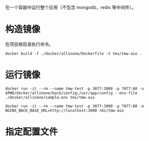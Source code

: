 在一个容器中运行整个应用（不包含 mongodb，redis 等中间件）。

# 构造镜像

在项目根目录执行命令。

```shell
docker build -f ./docker/allinone/Dockerfile -t tms/tmw-aio .
```

# 运行镜像

```shell
docker run -it --rm --name tmw-test -p 3077:3000 -p 7077:80 -v $PWD/docker/allinone/back/config:/usr/app/config --env-file ./docker/allinone/sample.env tms/tmw-aio
```

```shell
docker run -it --rm --name tmw-test -p 3077:3000 -p 7077:80 -e NGINX_BACK_BASE_URL=http://localhost:3000 tms/tmw-aio
```

# 指定配置文件

